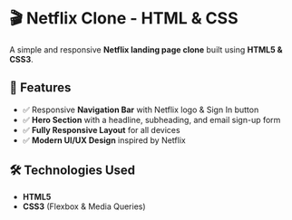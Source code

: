 # 🎬 Netflix Clone - HTML & CSS

A simple and responsive **Netflix landing page clone** built using **HTML5 & CSS3**.

## 🚀 Features
- ✅ Responsive **Navigation Bar** with Netflix logo & Sign In button  
- ✅ **Hero Section** with a headline, subheading, and email sign-up form  
- ✅ **Fully Responsive Layout** for all devices  
- ✅ **Modern UI/UX Design** inspired by Netflix  

## 🛠️ Technologies Used
- **HTML5**  
- **CSS3** (Flexbox & Media Queries)  

